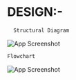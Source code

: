 
# DESIGN:-



```bash
  Structural Diagram
```


![App Screenshot](https://i.postimg.cc/13qQqkW2/Flowchart-Diagram.jpg)


```bash
Flowchart
```
![App Screenshot](https://i.postimg.cc/05nmT30T/Strucutural-Diagram.jpg)



